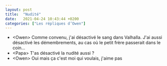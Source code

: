 ```yaml
---
layout: post
title:  "Nudité"
date:   2021-04-24 10:43:44 +0200
categories: ["Les répliques d’Owen"]
---
```


-   \<Owen\> Comme convenu, j'ai désactivé le sang dans Valhalla. J'ai aussi désactivé les démembrements, au cas où le petit frère passerait dans le coin…
-   \<Papa\> T'as désactivé la nudité aussi ?
-   \<Owen\> Oui mais ça c'est moi qui voulais, j'aime pas
